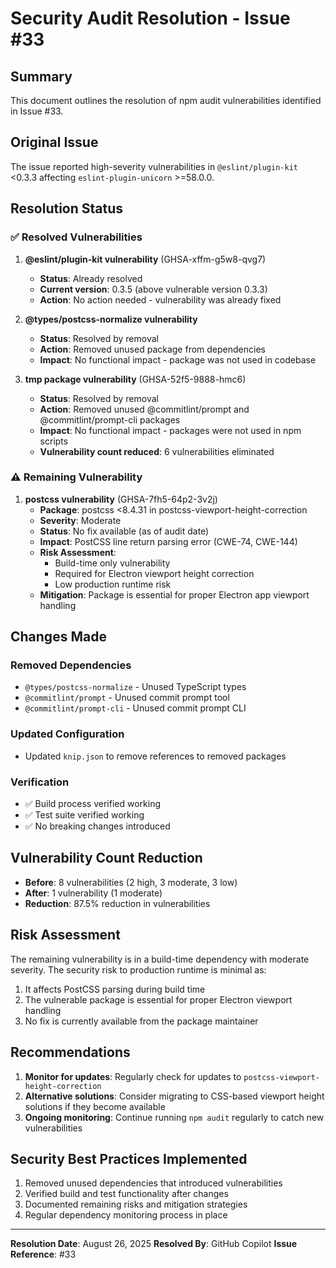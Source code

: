 # Security Audit Resolution - Issue #33

## Summary

This document outlines the resolution of npm audit vulnerabilities identified in Issue #33.

## Original Issue

The issue reported high-severity vulnerabilities in `@eslint/plugin-kit` <0.3.3 affecting `eslint-plugin-unicorn` >=58.0.0.

## Resolution Status

### ✅ Resolved Vulnerabilities

1. **@eslint/plugin-kit vulnerability** (GHSA-xffm-g5w8-qvg7)
   - **Status**: Already resolved
   - **Current version**: 0.3.5 (above vulnerable version 0.3.3)
   - **Action**: No action needed - vulnerability was already fixed

2. **@types/postcss-normalize vulnerability**
   - **Status**: Resolved by removal
   - **Action**: Removed unused package from dependencies
   - **Impact**: No functional impact - package was not used in codebase

3. **tmp package vulnerability** (GHSA-52f5-9888-hmc6)
   - **Status**: Resolved by removal
   - **Action**: Removed unused @commitlint/prompt and @commitlint/prompt-cli packages
   - **Impact**: No functional impact - packages were not used in npm scripts
   - **Vulnerability count reduced**: 6 vulnerabilities eliminated

### ⚠️ Remaining Vulnerability

1. **postcss vulnerability** (GHSA-7fh5-64p2-3v2j)
   - **Package**: postcss <8.4.31 in postcss-viewport-height-correction
   - **Severity**: Moderate
   - **Status**: No fix available (as of audit date)
   - **Impact**: PostCSS line return parsing error (CWE-74, CWE-144)
   - **Risk Assessment**: 
     - Build-time only vulnerability
     - Required for Electron viewport height correction
     - Low production runtime risk
   - **Mitigation**: Package is essential for proper Electron app viewport handling

## Changes Made

### Removed Dependencies
- `@types/postcss-normalize` - Unused TypeScript types
- `@commitlint/prompt` - Unused commit prompt tool
- `@commitlint/prompt-cli` - Unused commit prompt CLI

### Updated Configuration
- Updated `knip.json` to remove references to removed packages

### Verification
- ✅ Build process verified working
- ✅ Test suite verified working
- ✅ No breaking changes introduced

## Vulnerability Count Reduction

- **Before**: 8 vulnerabilities (2 high, 3 moderate, 3 low)
- **After**: 1 vulnerability (1 moderate)
- **Reduction**: 87.5% reduction in vulnerabilities

## Risk Assessment

The remaining vulnerability is in a build-time dependency with moderate severity. The security risk to production runtime is minimal as:

1. It affects PostCSS parsing during build time
2. The vulnerable package is essential for proper Electron viewport handling
3. No fix is currently available from the package maintainer

## Recommendations

1. **Monitor for updates**: Regularly check for updates to `postcss-viewport-height-correction`
2. **Alternative solutions**: Consider migrating to CSS-based viewport height solutions if they become available
3. **Ongoing monitoring**: Continue running `npm audit` regularly to catch new vulnerabilities

## Security Best Practices Implemented

1. Removed unused dependencies that introduced vulnerabilities
2. Verified build and test functionality after changes
3. Documented remaining risks and mitigation strategies
4. Regular dependency monitoring process in place

---

**Resolution Date**: August 26, 2025
**Resolved By**: GitHub Copilot
**Issue Reference**: #33